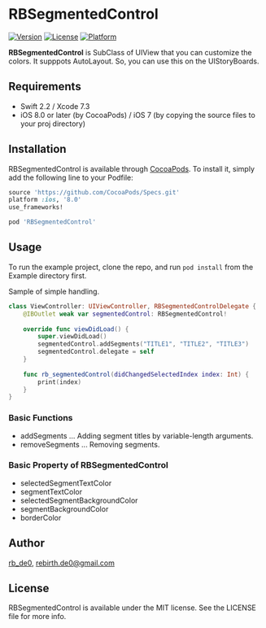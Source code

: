 # RBSegmentedControl

[![Version](https://img.shields.io/cocoapods/v/RBSegmentedControl.svg?style=flat)](http://cocoapods.org/pods/RBSegmentedControl)
[![License](https://img.shields.io/cocoapods/l/RBSegmentedControl.svg?style=flat)](http://cocoapods.org/pods/RBSegmentedControl)
[![Platform](https://img.shields.io/cocoapods/p/RBSegmentedControl.svg?style=flat)](http://cocoapods.org/pods/RBSegmentedControl)

**RBSegmentedControl** is SubClass of UIView that you can customize the colors. It supppots AutoLayout. So, you can use this on the UIStoryBoards.

## Requirements

- Swift 2.2 / Xcode 7.3
- iOS 8.0 or later (by CocoaPods) / iOS 7 (by copying the source files to your proj directory)

## Installation

RBSegmentedControl is available through [CocoaPods](http://cocoapods.org). To install
it, simply add the following line to your Podfile:

```ruby
source 'https://github.com/CocoaPods/Specs.git'
platform :ios, '8.0'
use_frameworks!

pod 'RBSegmentedControl'
```

## Usage

To run the example project, clone the repo, and run `pod install` from the Example directory first.

Sample of simple handling.

```swift
class ViewController: UIViewController, RBSegmentedControlDelegate {
    @IBOutlet weak var segmentedControl: RBSegmentedControl!
    
    override func viewDidLoad() {
        super.viewDidLoad()
        segmentedControl.addSegments("TITLE1", "TITLE2", "TITLE3")
        segmentedControl.delegate = self
    }
    
    func rb_segmentedControl(didChangedSelectedIndex index: Int) {
        print(index)
    }
}
```

### Basic Functions

- addSegments ... Adding segment titles by variable-length arguments.
- removeSegments ... Removing segments.

### Basic Property of RBSegmentedControl

- selectedSegmentTextColor
- segmentTextColor
- selectedSegmentBackgroundColor
- segmentBackgroundColor
- borderColor

## Author

[rb_de0](https://twitter.com/rb_de0), rebirth.de0@gmail.com

## License

RBSegmentedControl is available under the MIT license. See the LICENSE file for more info.
